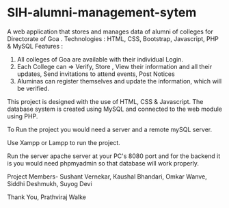 # SIH-alumni-management-sytem
A web application that stores and manages data of alumni of colleges for Directorate of Goa .
Technologies : HTML, CSS, Bootstrap, Javascript, PHP & MySQL
Features :
1.  All colleges of Goa are available with their individual Login.
2. Each College can => Verify, Store , View their information and all their updates,  Send invitations to attend events, Post Notices
3.  Aluminas can register themselves and update the information, which will be verified.

This project is designed with the use of HTML, CSS & Javascript. The database system is created using MySQL and connected to the web module using PHP.

To Run the project you would need a server and a remote mySQL server.

Use Xampp or Lampp to run the project.

Run the server apache server at your PC's 8080 port and for the backend it is you would need phpmyadmin so that database will work properly.

Project Members- Sushant Vernekar, Kaushal Bhandari, Omkar Wanve, Siddhi Deshmukh, Suyog Devi

Thank You, Prathviraj Walke
